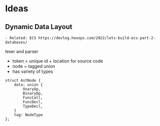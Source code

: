 # Ideas
## Dynamic Data Layout 
	- Related: ECS https://devlog.hexops.com/2022/lets-build-ecs-part-2-databases/

lexer and parser
- token = unique id + location for source code
- node = tagged union
- has variety of types
```
struct AstNode {
	data: union {
		UnaryOp,
		BinaryOp,
		FuncCall,
		FuncDecl,
		TypeDecl,
	}
	tag: NodeType
};
```